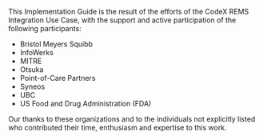 This Implementation Guide is the result of the efforts of the CodeX REMS Integration Use Case, with the support and active participation of the following participants:
- Bristol Meyers Squibb
- InfoWerks
- MITRE
- Otsuka
- Point-of-Care Partners
- Syneos
- UBC
- US Food and Drug Administration (FDA)

<p></p>

Our thanks to these organizations and to the individuals not explicitly listed who contributed their time, enthusiasm and expertise to this work.

<p></p>
<p></p>
